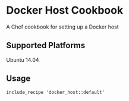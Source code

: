 # Docker Host Cookbook

A Chef cookbook for setting up a Docker host
 
## Supported Platforms

Ubuntu 14.04

## Usage

```
include_recipe 'docker_host::default'
```

